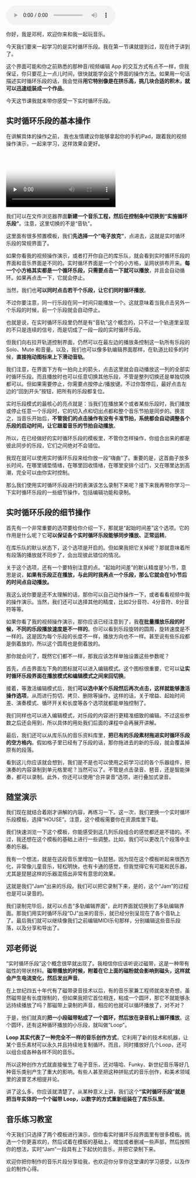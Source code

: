 <audio title="08 _ 实时循环乐段（上），像拼乐高一样做音乐" src="https://static001.geekbang.org/resource/audio/dc/e1/dcf0d4916166162459ae741b48c9c9e1.mp3" controls="controls"></audio> 
<p>你好，我是邓柯，欢迎你来和我一起玩音乐。</p><p>今天我们要来一起学习的是实时循环乐段。我在第一节课就提到过，现在终于讲到了。</p><p>这个界面可能和你之前熟悉的那种音/视频编辑 App 的交互方式有点不一样，但我保证，你只要花上一点儿时间，很快就能学会这个界面的操作方法。如果用一句话描述实时循环乐段的话，我会觉得<strong>用它特别像是在拼乐高，挑几块合适的积木，就可以迅速组装成一个作品</strong>。</p><p>今天这节课我就来带你感受一下实时循环乐段。</p><h2>实时循环乐段的基本操作</h2><p>在讲解具体的操作之前， 我也友情建议你能够拿起你的手机iPad，跟着我的视频操作演示，一起来学习，这样效果会更好。</p><p><video poster="https://media001.geekbang.org/d5c89b5ccf1c4936b02aa84f4b5353a8/snapshots/b1e072dcae12430e9fe5a266adda31b5-00005.jpg" preload="none" controls=""><source src="https://media001.geekbang.org/customerTrans/7e27d07d27d407ebcc195a0e78395f55/50433058-1776783dd55-0000-0000-01d-dbacd.mp4" type="video/mp4"><source src=" https://media001.geekbang.org/251e7d2e31204aeba4bf4f1c0058941d/d9d135aa2cc84768a12aaea63ea311cf-39748563370a59e3e05f5f8af36021ac-sd.m3u8" type="application/x-mpegURL"></video></p><p>我们可以在文件浏览器界面<strong>新建一个音乐工程，然后在控制条中切换到“实施循环乐段”</strong>。注意，这里切换的不是“音轨”。</p><p>这里面有很多预置模板，我们<strong>先选择一个“电子放克”</strong>，点进去，这就是实时循环乐段的常规界面了。</p><p>如果你看我的视频操作演示，或者打开你自己的库乐队，就会看到实时循环乐段的界面和音乐界面是不同的。实时循环界面是一个个的小方格，呈网状排布开来。<strong>每一个小方格其实都是一个循环乐段，只需要点击一下就可以播放</strong>，并且会自动循环。如果再点击一下，它就会停止。</p><p>当然，我们也<strong>可以同时点击若干个乐段，让它们同时循环播放</strong>。</p><!-- [[[read_end]]] --><p>不过你要注意，同一行乐段在同一时间只能播放一个。这就意味着当我点击另外一个乐段的时候，前一个乐段就会自动停止。</p><p>也就是说，在实时循环乐段里仍然是有“音轨”这个概念的，只不过一个轨道里呈现的不只是连续的信号，而是切成了一段一段的实时循环乐段。</p><p>但我们向右拉开轨道控制界面，仍然可以在最左边的播放条控制这一轨所有乐段的 Solo、Mute 和音量。以及，我们也可以像多轨编辑界面那样，在轨道比较多的时候，<strong>直接拖动图标来上下滑动音轨</strong>。</p><p>我们注意，在界面下方有一拍向上的箭头，点击这里就会自动播放这一列的全部实时循环乐段。而且播放时也可以任意切换其他乐段，不管是整列切换还是单独切换都可以。但如果需要停止，你需要点按停止/播放键。不过你暂停后，最好点击左边的“回到开头”按钮，把所有的乐段都复位。</p><p>实时乐段模式的最核心的亮点就是：当我们在播放某个或者某些乐段时，我们播放或停止任意一个乐段时，它的切入点和切出点都和整个音乐节拍是同步的。换言之，当音乐开始后，<strong>不管我们的点击操作有没有卡准节拍，系统都会自动调整各个乐段的启动时间，让它跟着音乐的节拍自动播放</strong>。</p><p>所以，在已经做好的实时循环乐段的模板里，不管你怎样操作，你组合出来的都是彼此同步的乐段，它们之间绝对不会错位。</p><p>我现在就可以使用实时循环乐段来给你放一段“嗨曲”了。重要的是，这首曲子放多长时间，在哪里铺垫情绪，在哪里回收情绪，在哪里安排个过门，又在哪里达到高潮，完全可以由你实时控制。</p><p>那么我们使用实时循环乐段进行的表演该怎么录制下来呢？接下来我再带你学习一下实时循环乐段的一些细节操作，包括编辑功能和录制。</p><h2>实时循环乐段的细节操作</h2><p>首先有一个非常重要的选项要给你介绍一下，那就是“起始时间差”这个选项。它的作用是什么呢？它<strong>可以保证各个实时循环乐段能够同步播放、正常运转</strong>。</p><p>在库乐队的默认状态下，这个选项是开启的。但如果我把它关掉呢？那就意味着所有段落的播放就不同步了，会出现彼此错位的情况。</p><p>关于这个选项，还有一个要特别注意的点。“起始时间差”的默认精度是1小节，意思是说，<strong>如果有乐段正在播放，与此同时我再点一个乐段，那么它就会在1小节后的时间点自动播放。</strong></p><p>我这么说你要是还不太理解的话，那你可以自己动作操作一下，或者看看视频中我的操作演示。当然，我们还可以选择其他的精度，比如2分音符、4分音符、8分音符等等。</p><p>如果你看了我的视频操作演示，那你应该已经注意到了，我<strong>在批量播放乐段的时候，不同的乐段播放速度是不一样的</strong>。你可以看到乐段旋转的圆周，旋转速度是不一样的。这是因为每个乐段的长度不一样，播放方向也不一样。甚至说有些乐段都是倒着放的，所以这个圆周也是倒着放的。</p><p>那你就会问了，既然它们都不一样，那我应该怎样单独设置这些参数呢？</p><p>首先，点击界面左下角的图标就可以进入编辑模式。这个图标很重要，它可以<strong>让实时循环乐段界面在播放模式和编辑模式之间来回切换</strong>。</p><p>接着，等激活编辑模式后，我们<strong>可以选中某个乐段然后再次点击，这样就能够激活操作选项</strong>，从而进行剪切、拷贝、删除等操作。这样的话，关于增益、起始时间差、演奏模式、循环开关和长度等各个选项就都能单独控制了。</p><p>我们同样也可以进入编辑模式，对乐段的内容进行更精准细致的编辑。不过这些参数之后还会用到，所以具体的用处我们后面的课程中会再展开讲解。</p><p>最后，我们还可以从库乐队的音乐资料库里，<strong>把已有的乐段素材拖进实时循环乐段的空方格内</strong>。假如格子里已经有了乐段的话，那你拖进去的新的乐段，就会覆盖掉原有的段落。</p><p>看到这儿你应该就会想到，我们是不是也可以使用之前学习过的各个乐器组件，把演奏的内容录制到单元格里呢？当然可以了。不管是点击录音、琶音，还是智能弹奏，都可以录制。此外，你还可以使用“合并录音”选项，进行叠加式录音。</p><h2>随堂演示</h2><p>我们现在就结合着刚才讲解的内容，再练习一下。这一次，我们更换一个实时循环乐段模板，选择“HOUSE”。注意，这个模板需要你在资源库里下载。</p><p>我们快速浏览一下这个模板，你能感受到这几列乐段组合的感觉都还是不错的。不过，我还想在这个模板的基础上进行一些调整。比如，我们可以更改几个段落中主奏的乐器。</p><p>我有一个想法，就是在这段音乐里增加一轨琵琶。因为现在这个模板听起来很西方化，非常像儿童音乐，轻松明快，也有卡通的感觉，但我觉得它有可能和民乐器，尤其是琵琶这样的乐器混搭出非常有意思的效果。</p><p>这就是我们“Jam”出来的乐段。我们可以把它录制下来，是的，这个“Jam”的过程也是可以录音的。</p><p>我们录制完毕后，就可以点击“多轨编辑界面”，此时界面就切换到了多轨编辑界面。那我们用实时循环乐段“DJ”出来的音乐，就已经分别呈现在了各个音轨上了。最后我们就可以继续像我们之前编辑MIDI乐句那样，分别编辑这些音乐段落，以及分享和导出了。</p><h2>邓老师说</h2><p>“实时循环乐段”这个概念很早就出现了。我相信你应该听说过磁带，这是一种带有磁性的带状材料。<strong>磁带播放的时候，附着在它上面的磁粉就会影响到磁头，这样就会产生电流变化，然后发出声音</strong>。</p><p>在上世纪四五十年代有了磁带录音技术以后，有的音乐家兼工程师就突发奇想，虽然磁带是有长度限制的，但如果我把它首位相连，粘成一个圆环，那它不就能够永远持续播放了吗？那磁带上录制的声音，相应的也就可以循环播放了，对不对？</p><p>于是，他们就真的<strong>把一小段磁带粘成了一个圆环，然后放在录音机上循环播放</strong>。这个圆环，还有这种循环播放的小乐段，就叫做“Loop”。</p><p><strong>Loop 其实代表了一种完全不一样的音乐创作方式</strong>，它利用了新的技术和机器，让某个音乐素材可以永久并且持续地复制循环。而且，同时播放好几个Loop，还可以组合成各种各样不同的音乐。</p><p>所以这种创作方式就直接催生了电子音乐，还对嘻哈、Funky、新世纪音乐等好几种音乐类别产生了重大的影响。有些人甚至把这种拼贴式的音乐创作，和美术领域里的波普艺术相提并论。</p><p>讲了这么多，你应该就清楚了。从某种意义上讲，我们这个<strong>“实时循环乐段”就是把当年实体的一个个磁带 Loop，以数字的方式重新组装在了库乐队里</strong>。</p><h2>音乐练习教室</h2><p>今天我们只选择了两个模板进行演示，但你看实时循环乐段界面里有很多模板。挑选一个你更喜欢的，然后试着在模板的基础上，增加或者删减一些声部，然后按照你的想法，实时“Jam”一段具有上下起伏的音乐，并把它录制下来。</p><p>欢迎你把你制作的音乐片段分享给我，也欢迎你分享你这堂课的学习感受，以及作业的制作心得。</p>